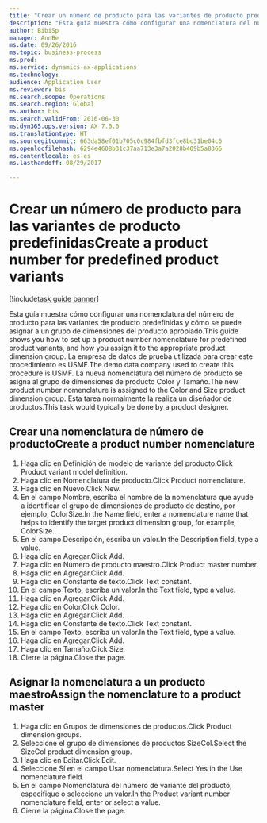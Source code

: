```yaml
--- 
title: "Crear un número de producto para las variantes de producto predefinidas"
description: "Esta guía muestra cómo configurar una nomenclatura del número de producto para las variantes de producto predefinidas y cómo se puede asignar a un grupo de dimensiones del producto apropiado."
author: BibiSp
manager: AnnBe
ms.date: 09/26/2016
ms.topic: business-process
ms.prod: 
ms.service: dynamics-ax-applications
ms.technology: 
audience: Application User
ms.reviewer: bis
ms.search.scope: Operations
ms.search.region: Global
ms.author: bis
ms.search.validFrom: 2016-06-30
ms.dyn365.ops.version: AX 7.0.0
ms.translationtype: HT
ms.sourcegitcommit: 663da58ef01b705c0c984fbfd3fce8bc31be04c6
ms.openlocfilehash: 6294e4608b31c37aa713e3a7a2028b409b5a8366
ms.contentlocale: es-es
ms.lasthandoff: 08/29/2017

---
```

# <a name="create-a-product-number-for-predefined-product-variants"></a><span data-ttu-id="6a809-103">Crear un número de producto para las variantes de producto predefinidas</span><span class="sxs-lookup"><span data-stu-id="6a809-103">Create a product number for predefined product variants</span></span>

[!include[task guide banner](../../includes/task-guide-banner.md)]

<span data-ttu-id="6a809-104">Esta guía muestra cómo configurar una nomenclatura del número de producto para las variantes de producto predefinidas y cómo se puede asignar a un grupo de dimensiones del producto apropiado.</span><span class="sxs-lookup"><span data-stu-id="6a809-104">This guide shows you how to set up a product number nomenclature for predefined product variants, and how you assign it to the appropriate product dimension group.</span></span> <span data-ttu-id="6a809-105">La empresa de datos de prueba utilizada para crear este procedimiento es USMF.</span><span class="sxs-lookup"><span data-stu-id="6a809-105">The demo data company used to create this procedure is USMF.</span></span> <span data-ttu-id="6a809-106">La nueva nomenclatura del número de producto se asigna al grupo de dimensiones de producto Color y Tamaño.</span><span class="sxs-lookup"><span data-stu-id="6a809-106">The new product number nomenclature is assigned to the Color and Size product dimension group.</span></span> <span data-ttu-id="6a809-107">Esta tarea normalmente la realiza un diseñador de productos.</span><span class="sxs-lookup"><span data-stu-id="6a809-107">This task would typically be done by a product designer.</span></span>


## <a name="create-a-product-number-nomenclature"></a><span data-ttu-id="6a809-108">Crear una nomenclatura de número de producto</span><span class="sxs-lookup"><span data-stu-id="6a809-108">Create a product number nomenclature</span></span>
1. <span data-ttu-id="6a809-109">Haga clic en Definición de modelo de variante del producto.</span><span class="sxs-lookup"><span data-stu-id="6a809-109">Click Product variant model definition.</span></span>
2. <span data-ttu-id="6a809-110">Haga clic en Nomenclatura de producto.</span><span class="sxs-lookup"><span data-stu-id="6a809-110">Click Product nomenclature.</span></span>
3. <span data-ttu-id="6a809-111">Haga clic en Nuevo.</span><span class="sxs-lookup"><span data-stu-id="6a809-111">Click New.</span></span>
4. <span data-ttu-id="6a809-112">En el campo Nombre, escriba el nombre de la nomenclatura que ayude a identificar el grupo de dimensiones de producto de destino, por ejemplo, ColorSize.</span><span class="sxs-lookup"><span data-stu-id="6a809-112">In the Name field, enter a nomenclature name that helps to identify the target product dimension group, for example, ColorSize..</span></span>
5. <span data-ttu-id="6a809-113">En el campo Descripción, escriba un valor.</span><span class="sxs-lookup"><span data-stu-id="6a809-113">In the Description field, type a value.</span></span>
6. <span data-ttu-id="6a809-114">Haga clic en Agregar.</span><span class="sxs-lookup"><span data-stu-id="6a809-114">Click Add.</span></span>
7. <span data-ttu-id="6a809-115">Haga clic en Número de producto maestro.</span><span class="sxs-lookup"><span data-stu-id="6a809-115">Click Product master number.</span></span>
8. <span data-ttu-id="6a809-116">Haga clic en Agregar.</span><span class="sxs-lookup"><span data-stu-id="6a809-116">Click Add.</span></span>
9. <span data-ttu-id="6a809-117">Haga clic en Constante de texto.</span><span class="sxs-lookup"><span data-stu-id="6a809-117">Click Text constant.</span></span>
10. <span data-ttu-id="6a809-118">En el campo Texto, escriba un valor.</span><span class="sxs-lookup"><span data-stu-id="6a809-118">In the Text field, type a value.</span></span>
11. <span data-ttu-id="6a809-119">Haga clic en Agregar.</span><span class="sxs-lookup"><span data-stu-id="6a809-119">Click Add.</span></span>
12. <span data-ttu-id="6a809-120">Haga clic en Color.</span><span class="sxs-lookup"><span data-stu-id="6a809-120">Click Color.</span></span>
13. <span data-ttu-id="6a809-121">Haga clic en Agregar.</span><span class="sxs-lookup"><span data-stu-id="6a809-121">Click Add.</span></span>
14. <span data-ttu-id="6a809-122">Haga clic en Constante de texto.</span><span class="sxs-lookup"><span data-stu-id="6a809-122">Click Text constant.</span></span>
15. <span data-ttu-id="6a809-123">En el campo Texto, escriba un valor.</span><span class="sxs-lookup"><span data-stu-id="6a809-123">In the Text field, type a value.</span></span>
16. <span data-ttu-id="6a809-124">Haga clic en Agregar.</span><span class="sxs-lookup"><span data-stu-id="6a809-124">Click Add.</span></span>
17. <span data-ttu-id="6a809-125">Haga clic en Tamaño.</span><span class="sxs-lookup"><span data-stu-id="6a809-125">Click Size.</span></span>
18. <span data-ttu-id="6a809-126">Cierre la página.</span><span class="sxs-lookup"><span data-stu-id="6a809-126">Close the page.</span></span>

## <a name="assign-the-nomenclature-to-a-product-master"></a><span data-ttu-id="6a809-127">Asignar la nomenclatura a un producto maestro</span><span class="sxs-lookup"><span data-stu-id="6a809-127">Assign the nomenclature to a product master</span></span>
1. <span data-ttu-id="6a809-128">Haga clic en Grupos de dimensiones de productos.</span><span class="sxs-lookup"><span data-stu-id="6a809-128">Click Product dimension groups.</span></span>
2. <span data-ttu-id="6a809-129">Seleccione el grupo de dimensiones de productos SizeCol.</span><span class="sxs-lookup"><span data-stu-id="6a809-129">Select the SizeCol product dimension group.</span></span>
3. <span data-ttu-id="6a809-130">Haga clic en Editar.</span><span class="sxs-lookup"><span data-stu-id="6a809-130">Click Edit.</span></span>
4. <span data-ttu-id="6a809-131">Seleccione Sí en el campo Usar nomenclatura.</span><span class="sxs-lookup"><span data-stu-id="6a809-131">Select Yes in the Use nomenclature field.</span></span>
5. <span data-ttu-id="6a809-132">En el campo Nomenclatura del número de variante del producto, especifique o seleccione un valor.</span><span class="sxs-lookup"><span data-stu-id="6a809-132">In the Product variant number nomenclature field, enter or select a value.</span></span>
6. <span data-ttu-id="6a809-133">Cierre la página.</span><span class="sxs-lookup"><span data-stu-id="6a809-133">Close the page.</span></span>


